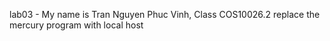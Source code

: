 lab03 - My name is Tran Nguyen Phuc Vinh, Class COS10026.2
replace the mercury program with local host
